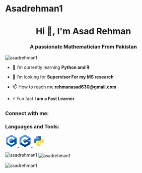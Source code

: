 # Asadrehman1
<h1 align="center">Hi 👋, I'm Asad Rehman</h1>
<h3 align="center">A passionate Mathematician From Pakistan</h3>

<p align="left"> <img src="https://komarev.com/ghpvc/?username=asadrehman1&label=Profile%20views&color=0e75b6&style=flat" alt="asadrehman1" /> </p>

- 🌱 I’m currently learning **Python and R**

- 👯 I’m looking for **Supervisor For my MS research**

- 📫 How to reach me **rehmanasad630@gmail.com**

- ⚡ Fun fact **I am a Fast Learner**

<h3 align="left">Connect with me:</h3>
<p align="left">
</p>

<h3 align="left">Languages and Tools:</h3>
<p align="left"> <a href="https://www.cprogramming.com/" target="_blank" rel="noreferrer"> <img src="https://raw.githubusercontent.com/devicons/devicon/master/icons/c/c-original.svg" alt="c" width="40" height="40"/> </a> <a href="https://www.w3schools.com/cpp/" target="_blank" rel="noreferrer"> <img src="https://raw.githubusercontent.com/devicons/devicon/master/icons/cplusplus/cplusplus-original.svg" alt="cplusplus" width="40" height="40"/> </a> <a href="https://www.python.org" target="_blank" rel="noreferrer"> <img src="https://raw.githubusercontent.com/devicons/devicon/master/icons/python/python-original.svg" alt="python" width="40" height="40"/> </a> </p>

<p><img align="left" src="https://github-readme-stats.vercel.app/api/top-langs?username=asadrehman1&show_icons=true&locale=en&layout=compact" alt="asadrehman1" /></p>

<p>&nbsp;<img align="center" src="https://github-readme-stats.vercel.app/api?username=asadrehman1&show_icons=true&locale=en" alt="asadrehman1" /></p>

<p><img align="center" src="https://github-readme-streak-stats.herokuapp.com/?user=asadrehman1&" alt="asadrehman1" /></p>
